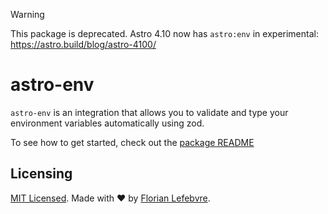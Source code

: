 > [!WARNING]  
> This package is deprecated. Astro 4.10 now has `astro:env` in experimental: https://astro.build/blog/astro-4100/
# astro-env

`astro-env` is an integration that allows you to validate and type your environment variables automatically using zod.

To see how to get started, check out the [package README](./package/README.md)

## Licensing

[MIT Licensed](./LICENSE). Made with ❤️ by [Florian Lefebvre](https://github.com/florian-lefebvre).
